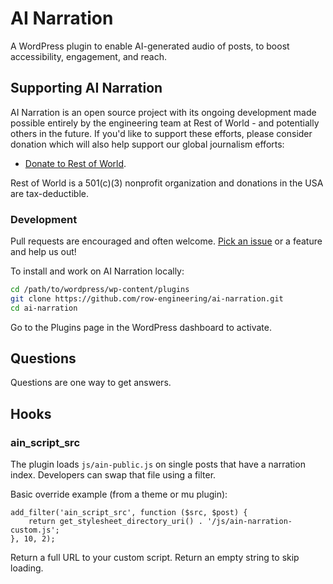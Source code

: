 # AI Narration

A WordPress plugin to enable AI-generated audio of posts, to boost accessibility, engagement, and reach.

## Supporting AI Narration

AI Narration is an open source project with its ongoing development made possible entirely by the engineering team at Rest of World - and potentially others in the future. If you'd like to support these efforts, please consider donation which will also help support our global journalism efforts:

- [Donate to Rest of World](https://restofworld.org/donate/).

Rest of World is a 501(c)(3) nonprofit organization and donations in the USA are tax-deductible.

### Development

Pull requests are encouraged and often welcome. [Pick an issue](https://github.com/row-engineering/ai-audio/issues) or a feature and help us out!

To install and work on AI Narration locally:

```bash
cd /path/to/wordpress/wp-content/plugins
git clone https://github.com/row-engineering/ai-narration.git
cd ai-narration
```

Go to the Plugins page in the WordPress dashboard to activate.

## Questions

Questions are one way to get answers.

## Hooks

### ain_script_src

The plugin loads `js/ain-public.js` on single posts that have a narration index. Developers can swap that file using a filter.

Basic override example (from a theme or mu plugin):

```
add_filter('ain_script_src', function ($src, $post) {
    return get_stylesheet_directory_uri() . '/js/ain-narration-custom.js';
}, 10, 2);
```

Return a full URL to your custom script. Return an empty string to skip loading.
